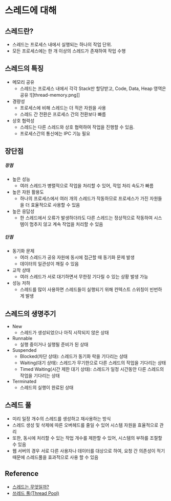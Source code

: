 # 스레드에 대해

## 스레드란?
- 스레드는 프로세스 내에서 실행되는 하나의 작업 단위.
- 모든 프로세스에는 한 개 이상의 스레드가 존재하여 작업 수행


## 스레드의 특징
- 메모리 공유
	- 스레드는 프로세스 내에서 각각 Stack만 할당받고, Code, Data, Heap 영역은 공유
	 ![[thread-memory.png]]
- 경량성
	- 프로세스에 비해 스레드는 더 적은 자원을 사용
	- 스레드 간 전환은 프로세스 간의 전환보다 빠름
- 상호 협력성
	- 스레드는 다른 스레드와 상호 협력하여 작업을 진행할 수 있음.
	- 프로세스간의 통신에는 IPC 기능 필요

## 장단점
##### 장점
- 높은 성능
	- 여러 스레드가 병렬적으로 작업을 처리할 수 있어, 작업 처리 속도가 빠름
- 높은 자원 활용도
	- 하나의 프로세스에서 여러 개의 스레드가 작동하므로 프로세스가 가진 자원들을 더 효율적으로 사용할 수 있음
- 높은 응답성
	- 한 스레드에서 오류가 발생하더라도 다른 스레드는 정상적으로 작동하여 시스템이 멈추지 않고 계속 작업을 처리할 수 있음
##### 단점
- 동기화 문제
	- 여러 스레드가 공유 자원에 동시에 접근할 때 동기화 문제 발생
	- 데이터의 일관성이 깨질 수 있음
- 교착 상태
	- 여러 스레드가 서로 대기하면서 무한정 기다릴 수 있는 상황 발생 가능
- 성능 저하
	- 스레드를 많이 사용하면 스레드들이 실행되기 위해 컨텍스트 스위칭이 빈번하게 발생

## 스레드의 생명주기
- New
	- 스레드가 생성되었으나 아직 시작되지 않은 상태
- Runnable
	- 실행 중이거나 실행될 준비가 된 상태
- Suspended
	- Blocked(차단 상태): 스레드가 동기화 락을 기다리는 상태
	- Waiting(대기 상태): 스레드가 무기한으로 다른 스레드의 작업을 기다리는 상태
	- Timed Waiting(시간 제한 대기 상태): 스레드가 일정 시간동안 다른 스레드의 작업을 기다리는 상태
- Terminated
	- 스레드의 실행이 완료된 상태


## 스레드 풀
- 미리 일정 개수의 스레드를 생성하고 재사용하는 방식
- 스레드 생성 및 삭제에 따른 오버헤드를 줄일 수 있어 시스템 자원을 효율적으로 관리
- 또한, 동시에 처리할 수 있는 작업 개수를 제한할 수 있어, 시스템의 부하를 조절할 수 있음
- 웹 서버의 경우 서로 다른 사용자나 데이터를 대상으로 하여, 요청 간 의존성이 적기 때문에 스레드풀을 효과적으로 사용 할 수 있음



## Reference
<!-- 사용하지 않는 레퍼런스 종류는 삭제 후 업로드 -->
- [스레드는 무엇일까?](https://velog.io/@kwontae1313/%EC%8A%A4%EB%A0%88%EB%93%9C%EB%8A%94-%EB%AC%B4%EC%97%87%EC%9D%BC%EA%B9%8C)
- [쓰레드 풀(Thread Pool)](https://engineerinsight.tistory.com/197)